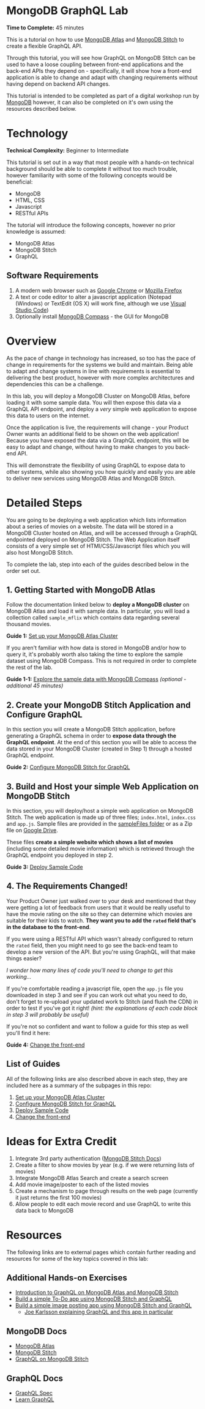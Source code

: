 # MongoDB GraphQL Lab
**Time to Complete:** 45 minutes

This is a tutorial on how to use [MongoDB Atlas](https://cloud.mongodb.com) and [MongoDB Stitch](https://www.mongodb.com/cloud/stitch) to create a flexible GraphQL API. 

Through this tutorial, you will see how GraphQL on MongoDB Stitch can be used to have a loose coupling between front-end applications and the back-end APIs they depend on - specifically, it will show how a front-end application is able to change and adapt with changing requirements without having depend on backend API changes. 

This tutorial is intended to be completed as part of a digital workshop run by [MongoDB](https://www.mongodb.com) however, it can also be completed on it's own using the resources described below.

# Technology
**Technical Complexity:** Beginner to Intermediate

This tutorial is set out in a way that most people with a hands-on technical background should be able to complete it without too much trouble, however familiarity with some of the following concepts would be beneficial:

* MongoDB
* HTML, CSS
* Javascript
* RESTful APIs

The tutorial will introduce the following concepts, however no prior knowledge is assumed:
* MongoDB Atlas
* MongoDB Stitch
* GraphQL

## Software Requirements
1. A modern web browser such as [Google Chrome](https://chrome.google.com) or [Mozilla Firefox](https://www.mozilla.org/en-GB/firefox/)
2. A text or code editor to alter a javascript application (Notepad (Windows) or TextEdit (OS X) will work fine, although we use [Visual Studio Code](https://code.visualstudio.com/download))
3. Optionally install [MongoDB Compass](https://www.mongodb.com/products/compass) - the GUI for MongoDB


# Overview
As the pace of change in technology has increased, so too has the pace of change in requirements for the systems we build and maintain. Being able to adapt and change systems in line with requirements is essential to delivering the best product, however with more complex architectures and dependencies this can be a challenge.

In this lab, you will deploy a MongoDB Cluster on MongoDB Atlas, before loading it with some sample data. You will then expose this data via a GraphQL API endpoint, and deploy a *very* simple web application to expose this data to users on the internet.

Once the application is live, the requirements will change - your Product Owner wants an additional field to be shown on the web application! Because you have exposed the data via a GraphQL endpoint, this will be easy to adapt and change, without having to make changes to you back-end API. 

This will demonstrate the flexibility of using GraphQL to expose data to other systems, while also showing you how quickly and easily you are able to deliver new services using MongoDB Atlas and MongoDB Stitch.

# Detailed Steps
You are going to be deploying a web application which lists information about a series of movies on a website. The data will be stored in a MongoDB Cluster hosted on Atlas, and will be accessed through a GraphQL endpointed deployed on MongoDB Stitch. The Web Application itself consists of a very simple set of HTMl/CSS/Javascript files which you will also host MongoDB Stitch. 

To complete the lab, step into each of the guides described below in the order set out. 

## 1. Getting Started with MongoDB Atlas
Follow the documentation linked below to **deploy a MongoDB cluster** on MongoDB Atlas and load it with sample data. In particular, you will load a collection called `sample_mflix` which contains data regarding several thousand movies. 

**Guide 1:** [Set up your MongoDB Atlas Cluster](docs/01-mongodb-atlas.md)

If you aren't familiar with how data is stored in MongoDB and/or how to query it, it's probably worth also taking the time to explore the sample dataset using MongoDB Compass. This is not required in order to complete the rest of the lab. 

**Guide 1-1:** [Explore the sample data with MongoDB Compass](docs/01-1-mongodb-compass.md) *(optional - additional 45 minutes)*

## 2. Create your MongoDB Stitch Application and Configure GraphQL
In this section you will create a MongoDB Stitch application, before generating a GraphQL schema in order to **expose data through the GraphQL endpoint**. At the end of this section you will be able to access the data stored in your MongoDB Cluster (created in Step 1) through a hosted GraphQL endpoint.

**Guide 2:** [Configure MongoDB Stitch for GraphQL](docs/02-mongodb-stitch-graphql.md)

## 3. Build and Host your simple Web Application on MongoDB Stitch
In this section, you will deploy/host a simple web application on MongoDB Stitch. The web application is made up of three files; `index.html`, `index.css` and `app.js`. Sample files are provided in the [sampleFiles folder](./sampleFiles) or as a Zip file on [Google Drive](https://drive.google.com/file/d/1CzKfHdR0rwH1PO8jHKppQhDMaLTHgJC-/view?usp=sharing). 

These files **create a simple website which shows a list of movies** (including some detailed movie information) which is retrieved through the GraphQL endpoint you deployed in step 2. 

**Guide 3:** [Deploy Sample Code](docs/03-deploy-sample.md)

## 4. The Requirements Changed!
Your Product Owner just walked over to your desk and mentioned that they were getting a lot of feedback from users that it would be really useful to have the movie rating on the site so they can determine which movies are suitable for their kids to watch. **They want you to add the `rated` field that's in the database to the front-end**. 

If you were using a RESTful API which wasn't already configured to return the `rated` field, then you might need to go see the back-end team to develop a new version of the API. But you're using GraphQL, will that make things easier?

*I wonder how many lines of code you'll need to change to get this working...*

If you're comfortable reading a javascript file, open the `app.js` file you downloaded in step 3 and see if you can work out what you need to do, don't forget to re-upload your updated work to Stitch (and flush the CDN) in order to test if you've got it right! *(hint: the explanations of each code block in step 3 will probably be useful)*

If you're not so confident and want to follow a guide for this step as well you'll find it here: 

**Guide 4:** [Change the front-end](docs/04-changing-requirements.md)

## List of Guides
All of the following links are also described above in each step, they are included here as a summary of the subpages in this repo:

1. [Set up your MongoDB Atlas Cluster](docs/01-mongodb-atlas.md)
2. [Configure MongoDB Stitch for GraphQL](docs/02-mongodb-stitch-graphql.md)
3. [Deploy Sample Code](docs/03-deploy-sample.md)
4. [Change the front-end](docs/04-changing-requirements.md)

# Ideas for Extra Credit
1. Integrate 3rd party authentication ([MongoDB Stitch Docs](https://docs.mongodb.com/stitch/authentication/providers/))
2. Create a filter to show movies by year (e.g. if we were returning lists of movies)
3. Integrate MongoDB Atlas Search and create a search screen
4. Add movie image/poster to each of the listed movies
5. Create a mechanism to page through results on the web page (currently it just returns the first 100 movies)
6. Allow people to edit each movie record and use GraphQL to write this data back to MongoDB

# Resources
The following links are to external pages which contain further reading and resources for some of the key topics covered in this lab:

## Additional Hands-on Exercises
* [Introduction to GraphQL on MongoDB Atlas and MongoDB Stitch](https://developer.mongodb.com/how-to/graphql-support-atlas-stitch)
* [Build a simple To-Do app using MongoDB Stitch and GraphQL](https://github.com/mongodb-appeng/taskit)
* [Build a simple image posting app using MongoDB Stitch and GraphQL](https://github.com/JoeKarlsson/mongodb-graphql-demo)
    * [Joe Karlsson explaining GraphQL and this app in particular](https://www.youtube.com/watch?v=XsD2ZKqMbgo)

## MongoDB Docs
* [MongoDB Atlas](https://docs.atlas.mongodb.com/)
* [MongoDB Stitch](https://docs.mongodb.com/stitch/)
* [GraphQL on MongoDB Stitch](https://docs.mongodb.com/stitch/graphql/)

## GraphQL Docs
* [GraphQL Spec](http://spec.graphql.org/)
* [Learn GraphQL](https://graphql.org/learn/)

